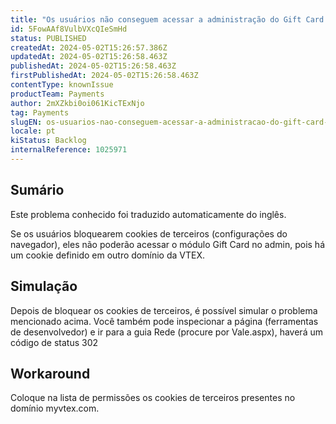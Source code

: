 ```yaml
---
title: "Os usuários não conseguem acessar a administração do Gift Card (página em loop)"
id: 5FowAAf8VulbVXcQIeSmHd
status: PUBLISHED
createdAt: 2024-05-02T15:26:57.386Z
updatedAt: 2024-05-02T15:26:58.463Z
publishedAt: 2024-05-02T15:26:58.463Z
firstPublishedAt: 2024-05-02T15:26:58.463Z
contentType: knownIssue
productTeam: Payments
author: 2mXZkbi0oi061KicTExNjo
tag: Payments
slugEN: os-usuarios-nao-conseguem-acessar-a-administracao-do-gift-card-pagina-em-loop
locale: pt
kiStatus: Backlog
internalReference: 1025971
---
```


## Sumário

<div class="alert alert-info">
  <p>Este problema conhecido foi traduzido automaticamente do inglês.</p>
</div>


Se os usuários bloquearem cookies de terceiros (configurações do navegador), eles não poderão acessar o módulo Gift Card no admin, pois há um cookie definido em outro domínio da VTEX.

## Simulação


Depois de bloquear os cookies de terceiros, é possível simular o problema mencionado acima. Você também pode inspecionar a página (ferramentas de desenvolvedor) e ir para a guia Rede (procure por Vale.aspx), haverá um código de status 302

## Workaround


Coloque na lista de permissões os cookies de terceiros presentes no domínio myvtex.com.




